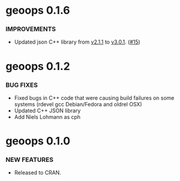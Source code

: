 geoops 0.1.6
============

### IMPROVEMENTS

* Updated json C++ library from [v2.1.1](https://github.com/nlohmann/json/releases/tag/v2.1.1) to [v3.0.1](https://github.com/nlohmann/json/releases/tag/v3.0.1). ([#15](https://github.com/ropenscilabs/geoops/issues/15))


geoops 0.1.2
============

### BUG FIXES

* Fixed bugs in C++ code that were causing build failures on some
systems (rdevel gcc Debian/Fedora and oldrel OSX)
* Updated C++ JSON library
* Add Niels Lohmann as cph


geoops 0.1.0
============

### NEW FEATURES

* Released to CRAN.
